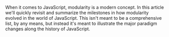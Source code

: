 When it comes to JavaScript, modularity is a modern concept. In this article we'll quickly revisit and summarize the milestones in how modularity evolved in the world of JavaScript. This isn't meant to be a comprehensive list, by any means, but instead it's meant to illustrate the major paradigm changes along the history of JavaScript.
